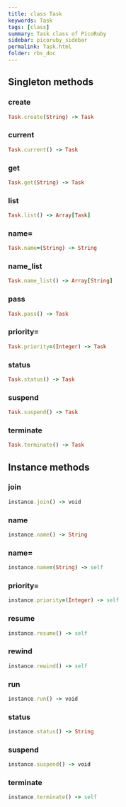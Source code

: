 ```yaml
---
title: class Task
keywords: Task
tags: [class]
summary: Task class of PicoRuby
sidebar: picoruby_sidebar
permalink: Task.html
folder: rbs_doc
---
```

## Singleton methods
### create

```ruby
Task.create(String) -> Task
```
### current

```ruby
Task.current() -> Task
```
### get

```ruby
Task.get(String) -> Task
```
### list

```ruby
Task.list() -> Array[Task]
```
### name=

```ruby
Task.name=(String) -> String
```
### name_list

```ruby
Task.name_list() -> Array[String]
```
### pass

```ruby
Task.pass() -> Task
```
### priority=

```ruby
Task.priority=(Integer) -> Task
```
### status

```ruby
Task.status() -> Task
```
### suspend

```ruby
Task.suspend() -> Task
```
### terminate

```ruby
Task.terminate() -> Task
```
## Instance methods
### join

```ruby
instance.join() -> void
```
### name

```ruby
instance.name() -> String
```
### name=

```ruby
instance.name=(String) -> self
```
### priority=

```ruby
instance.priority=(Integer) -> self
```
### resume

```ruby
instance.resume() -> self
```
### rewind

```ruby
instance.rewind() -> self
```
### run

```ruby
instance.run() -> void
```
### status

```ruby
instance.status() -> String
```
### suspend

```ruby
instance.suspend() -> void
```
### terminate

```ruby
instance.terminate() -> self
```
